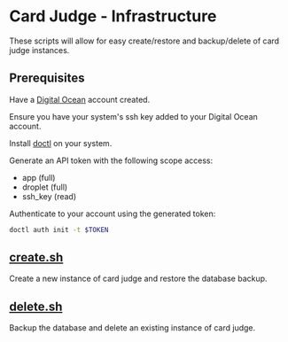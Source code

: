 # Card Judge - Infrastructure

These scripts will allow for easy create/restore and backup/delete of card judge instances.

## Prerequisites

Have a [Digital Ocean](https://www.digitalocean.com/) account created.

Ensure you have your system's ssh key added to your Digital Ocean account.

Install [doctl](https://docs.digitalocean.com/reference/doctl/how-to/install/) on your system.

Generate an API token with the following scope access:

- app (full)
- droplet (full)
- ssh_key (read)

Authenticate to your account using the generated token:

```bash
doctl auth init -t $TOKEN
```

## [create.sh](create.sh)

Create a new instance of card judge and restore the database backup.

## [delete.sh](delete.sh)

Backup the database and delete an existing instance of card judge.
